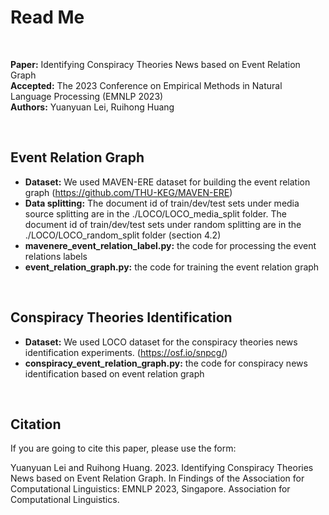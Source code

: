 # Read Me

<br/>

**Paper:** Identifying Conspiracy Theories News based on Event Relation Graph<br/>
**Accepted:** The 2023 Conference on Empirical Methods in Natural Language Processing (EMNLP 2023)<br/>
**Authors:** Yuanyuan Lei, Ruihong Huang

<br/>

## Event Relation Graph
* **Dataset:** We used MAVEN-ERE dataset for building the event relation graph (https://github.com/THU-KEG/MAVEN-ERE)<br/>
* **Data splitting:** The document id of train/dev/test sets under media source splitting are in the ./LOCO/LOCO_media_split folder. The document id of train/dev/test sets under random splitting are in the ./LOCO/LOCO_random_split folder (section 4.2)<br/>
* **mavenere_event_relation_label.py:** the code for processing the event relations labels<br/>
* **event_relation_graph.py:** the code for training the event relation graph

<br/>

## Conspiracy Theories Identification
* **Dataset:** We used LOCO dataset for the conspiracy theories news identification experiments. (https://osf.io/snpcg/)<br/>
* **conspiracy_event_relation_graph.py:** the code for conspiracy news identification based on event relation graph

<br/>

## Citation

If you are going to cite this paper, please use the form:

Yuanyuan Lei and Ruihong Huang. 2023. Identifying Conspiracy Theories News based on Event Relation Graph. In Findings of the Association for Computational Linguistics: EMNLP 2023, Singapore. Association for Computational Linguistics.






